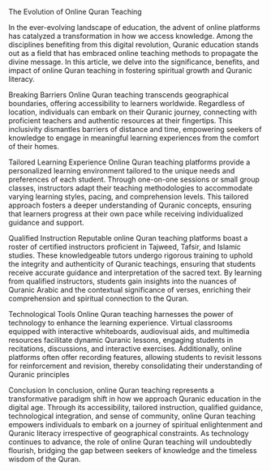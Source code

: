 The Evolution of Online Quran Teaching

In the ever-evolving landscape of education, the advent of online platforms has catalyzed a transformation in how we access knowledge. Among the disciplines benefiting from this digital revolution, Quranic education stands out as a field that has embraced online teaching methods to propagate the divine message. In this article, we delve into the significance, benefits, and impact of online Quran teaching in fostering spiritual growth and Quranic literacy.

Breaking Barriers
                                   Online Quran teaching transcends geographical boundaries, offering accessibility to learners worldwide. Regardless of location, individuals can embark on their Quranic journey, connecting with proficient teachers and authentic resources at their fingertips. This inclusivity dismantles barriers of distance and time, empowering seekers of knowledge to engage in meaningful learning experiences from the comfort of their homes.

Tailored Learning Experience
                                                         Online Quran teaching platforms provide a personalized learning environment tailored to the unique needs and preferences of each student. Through one-on-one sessions or small group classes, instructors adapt their teaching methodologies to accommodate varying learning styles, pacing, and comprehension levels. This tailored approach fosters a deeper understanding of Quranic concepts, ensuring that learners progress at their own pace while receiving individualized guidance and support.

Qualified Instruction
                                           Reputable online Quran teaching platforms boast a roster of certified instructors proficient in Tajweed, Tafsir, and Islamic studies. These knowledgeable tutors undergo rigorous training to uphold the integrity and authenticity of Quranic teachings, ensuring that students receive accurate guidance and interpretation of the sacred text. By learning from qualified instructors, students gain insights into the nuances of Quranic Arabic and the contextual significance of verses, enriching their comprehension and spiritual connection to the Quran.

Technological Tools 
                                      Online Quran teaching harnesses the power of technology to enhance the learning experience. Virtual classrooms equipped with interactive whiteboards, audiovisual aids, and multimedia resources facilitate dynamic Quranic lessons, engaging students in recitations, discussions, and interactive exercises. Additionally, online platforms often offer recording features, allowing students to revisit lessons for reinforcement and revision, thereby consolidating their understanding of Quranic principles



Conclusion
                       In conclusion, online Quran teaching represents a transformative paradigm shift in how we approach Quranic education in the digital age. Through its accessibility, tailored instruction, qualified guidance, technological integration, and sense of community, online Quran teaching empowers individuals to embark on a journey of spiritual enlightenment and Quranic literacy irrespective of geographical constraints. As technology continues to advance, the role of online Quran teaching will undoubtedly flourish, bridging the gap between seekers of knowledge and the timeless wisdom of the Quran.

